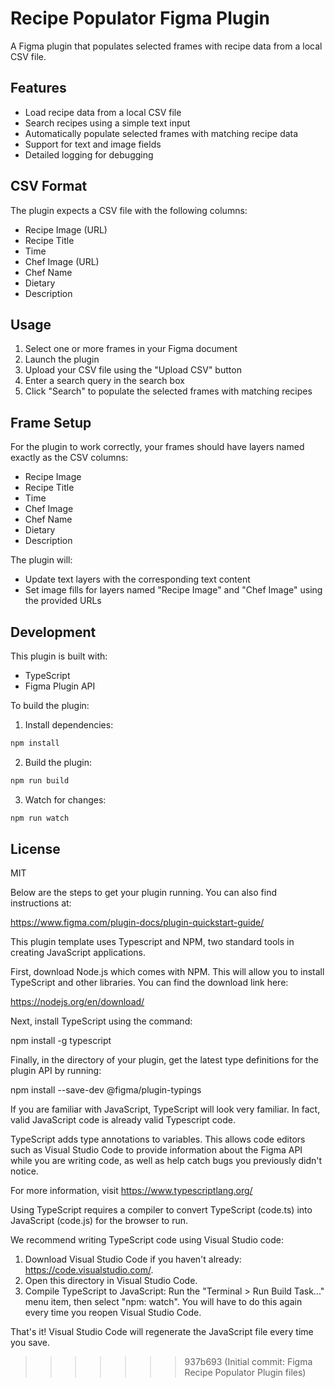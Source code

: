 # Recipe Populator Figma Plugin

A Figma plugin that populates selected frames with recipe data from a local CSV file.

## Features

- Load recipe data from a local CSV file
- Search recipes using a simple text input
- Automatically populate selected frames with matching recipe data
- Support for text and image fields
- Detailed logging for debugging

## CSV Format

The plugin expects a CSV file with the following columns:

- Recipe Image (URL)
- Recipe Title
- Time
- Chef Image (URL)
- Chef Name
- Dietary
- Description

## Usage

1. Select one or more frames in your Figma document
2. Launch the plugin
3. Upload your CSV file using the "Upload CSV" button
4. Enter a search query in the search box
5. Click "Search" to populate the selected frames with matching recipes

## Frame Setup

For the plugin to work correctly, your frames should have layers named exactly as the CSV columns:

- Recipe Image
- Recipe Title
- Time
- Chef Image
- Chef Name
- Dietary
- Description

The plugin will:
- Update text layers with the corresponding text content
- Set image fills for layers named "Recipe Image" and "Chef Image" using the provided URLs

## Development

This plugin is built with:
- TypeScript
- Figma Plugin API

To build the plugin:

1. Install dependencies:
```bash
npm install
```

2. Build the plugin:
```bash
npm run build
```

3. Watch for changes:
```bash
npm run watch
```

## License

MIT

Below are the steps to get your plugin running. You can also find instructions at:

  https://www.figma.com/plugin-docs/plugin-quickstart-guide/

This plugin template uses Typescript and NPM, two standard tools in creating JavaScript applications.

First, download Node.js which comes with NPM. This will allow you to install TypeScript and other
libraries. You can find the download link here:

  https://nodejs.org/en/download/

Next, install TypeScript using the command:

  npm install -g typescript

Finally, in the directory of your plugin, get the latest type definitions for the plugin API by running:

  npm install --save-dev @figma/plugin-typings

If you are familiar with JavaScript, TypeScript will look very familiar. In fact, valid JavaScript code
is already valid Typescript code.

TypeScript adds type annotations to variables. This allows code editors such as Visual Studio Code
to provide information about the Figma API while you are writing code, as well as help catch bugs
you previously didn't notice.

For more information, visit https://www.typescriptlang.org/

Using TypeScript requires a compiler to convert TypeScript (code.ts) into JavaScript (code.js)
for the browser to run.

We recommend writing TypeScript code using Visual Studio code:

1. Download Visual Studio Code if you haven't already: https://code.visualstudio.com/.
2. Open this directory in Visual Studio Code.
3. Compile TypeScript to JavaScript: Run the "Terminal > Run Build Task..." menu item,
    then select "npm: watch". You will have to do this again every time
    you reopen Visual Studio Code.

That's it! Visual Studio Code will regenerate the JavaScript file every time you save.
>>>>>>> 937b693 (Initial commit: Figma Recipe Populator Plugin files)
